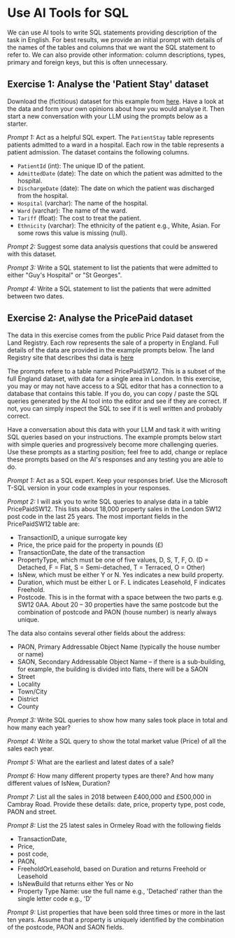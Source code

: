# Use AI Tools for SQL

We can use AI tools to write SQL statements providing description of the task in English.  For best results, we provide an initial prompt with details of the names of the tables and columns that we want the SQL statement to refer to.  We can also provide other information: column descriptions, types, primary  and foreign keys, but this is often unnecessary.

## Exercise 1: Analyse the 'Patient Stay' dataset

Download the (fictitious) dataset for this example from [here](https://zomalextrainingstorage.blob.core.windows.net/datasets/misc/PatientStay.csv). Have a look at the data and form your own opinions about how you would analyse it. Then start a new conversation with your LLM  using the prompts below as a starter.

_Prompt 1:_ Act as a helpful SQL expert. The `PatientStay` table represents patients admitted to a ward in a hospital. Each row in the table represents a patient admission.  The dataset contains the following columns.

- `PatientId` (int): The unique ID of the patient.
- `AdmittedDate` (date): The date on which the patient was admitted to the hospital.
- `DischargeDate` (date): The date on which the patient was discharged from the hospital.
- `Hospital` (varchar): The name of the hospital.
- `Ward` (varchar): The name of the ward.
- `Tariff` (float): The cost to treat the patient.
- `Ethnicity` (varchar): The ethnicity of the patient e.g., White, Asian. For some rows this value is missing (null).

_Prompt 2:_ Suggest some data analysis questions that could be answered with this dataset.

_Prompt 3:_ Write a SQL statement to list the patients that were admitted to either "Guy's Hospital" or "St Georges".

_Prompt 4:_ Write a SQL statement to list the patients that were admitted between two dates.


## Exercise 2: Analyse  the PricePaid dataset

The data in this exercise comes from the public Price Paid dataset from the Land Registry.  Each row represents  the sale of a property in England.  Full details of the data are provided in the example prompts below.  The land Registry site that describes thsi data is [here](https://www.gov.uk/government/statistical-data-sets/price-paid-data-downloads)

The prompts refere to a table named PricePaidSW12.  This is a subset of the full England dataset, with data for a single area in London.
In this exercise, you may or may not have access to a SQL editor that has a connection to a database that contains this table.  If you do, you can copy / paste the SQL queries generated by the AI tool into the editor and see if they are correct.  If not, you can simply inspect the SQL to see if it is well written and probably correct.

Have a conversation about this data with your LLM and task it with writing SQL queries based on your instructions.  The example prompts below start with simple queries and progressively become more challenging queries.  Use these prompts as a starting position; feel free to add,  change or replace these prompts based on the AI's responses and any testing you are able to do.


_Prompt 1:_
Act as a  SQL expert. Keep your responses brief.  Use the Microsoft T-SQL version in your code examples in your responses.

_Prompt 2:_
I will ask you to write SQL queries to analyse data in a table PricePaidSW12.  This lists about 18,000 property sales in the London SW12 post code in the last 25 years.
The most important fields in the PricePaidSW12 table are:
* TransactionID, a unique surrogate key
* Price, the price paid for the property in pounds (£)
* TransactionDate, the date of the transaction
* PropertyType, which must be one of five values, D, S, T, F, O. (D = Detached, F = Flat, S = Semi-detached, T = Terraced, O = Other)
* IsNew, which must be either Y or N. Yes indicates a new build property.
* Duration, which must be either L or F. L indicates Leasehold, F indicates Freehold.
* Postcode. This is in the format with a space between the two parts e.g. SW12 0AA. About 20 – 30 properties have the same postcode but the combination of postcode and PAON (house number) is nearly always unique.

The data also contains several other fields about the address:
* PAON, Primary Addressable Object Name (typically the house number or name)
* SAON, Secondary Addressable Object Name – if there is a sub-building, for example, the building is divided into flats, there will be a SAON
* Street
* Locality
* Town/City
* District
* County

_Prompt 3:_
Write SQL queries to show how many sales took place in total and how many each year? 

_Prompt 4:_
Write a SQL query to show the total market value (Price) of all the sales each year.

_Prompt 5:_
What are the earliest and latest dates of a sale?

_Prompt 6:_
How many different property types are there? And how many different values of IsNew,  Duration?

_Prompt 7:_
List all the sales in 2018 between £400,000 and £500,000 in Cambray Road. Provide these details: date, price, property type, post code, PAON and street.

_Prompt 8:_
List the 25 latest sales in Ormeley Road with the following fields
* TransactionDate, 
* Price, 
* post code, 
* PAON, 
* FreeholdOrLeasehold, based on Duration and returns Freehold or Leasehold
* IsNewBuild that returns either Yes or No
* Property Type Name: use the full name e.g., 'Detached' rather than the single letter code e.g., 'D'


_Prompt 9:_
List properties that have been sold three times or more in the last ten years. Assume that a property is uniquely identified by the combination of the postcode, PAON and SAON fields.


